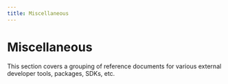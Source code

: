 ```yaml
---
title: Miscellaneous
---
```


# Miscellaneous

This section covers a grouping of reference documents for various external developer tools, packages, SDKs, etc.
